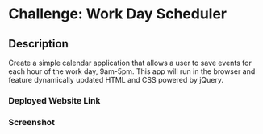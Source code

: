 # Challenge: Work Day Scheduler 

## Description
Create a simple calendar application that allows a user to save events for each hour of the work day, 9am-5pm. This app will run in the browser and feature dynamically updated HTML and CSS powered by jQuery.

### Deployed Website Link


### Screenshot
